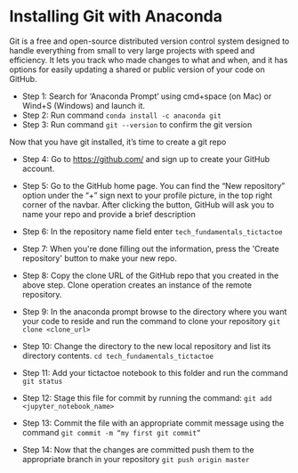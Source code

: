 # Installing Git with Anaconda

Git is a free and open-source distributed version control system designed to handle everything from small to very large projects with speed and efficiency. It lets you track who made changes to what and when, and it has options for easily updating a shared or public version of your code on GitHub.

* Step 1: Search for ‘Anaconda Prompt’ using cmd+space (on Mac) or Wind+S (Windows) and launch it.
* Step 2: Run command `conda install -c anaconda git`
* Step 3: Run command `git --version` to confirm the git version

Now that you have git installed, it’s time to create a git repo

* Step 4: Go to https://github.com/ and sign up to create your GitHub account.
* Step 5: Go to the GitHub home page. You can find the “New repository” option under the “+” sign next to your profile picture, in the top right corner of the navbar. After clicking the button, GitHub will ask you to name your repo and provide a brief description
* Step 6: In the repository name field enter `tech_fundamentals_tictactoe`
* Step 7: When you're done filling out the information, press the 'Create repository' button to make your new repo.
* Step 8: Copy the clone URL of the GitHub repo that you created in the above step. Clone operation creates an instance of the remote repository.


* Step 9: In the anaconda prompt browse to the directory where you want your code to reside and run the command to clone your repository
`git clone <clone_url>`
* Step 10: Change the directory to the new local repository and list its directory contents.
`cd tech_fundamentals_tictactoe`
* Step 11: Add your tictactoe notebook to this folder and run the command
`git status`
* Step 12: Stage this file for commit by running the command:
`git add <jupyter_notebook_name>`
* Step 13: Commit the file with an appropriate commit message using the command
`git commit -m “my first git commit”`
* Step 14: Now that the changes are committed push them to the appropriate branch in your repository
`git push origin master`
